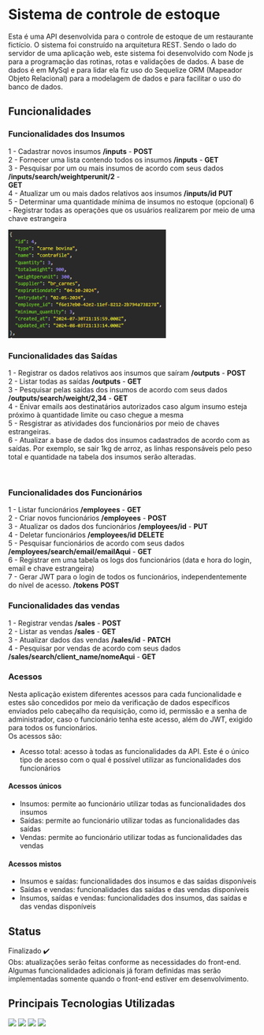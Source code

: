 # Sistema de controle de estoque
Esta é uma API desenvolvida para o controle de estoque de um restaurante fictício. O sistema foi construído na arquitetura
REST. Sendo o lado do servidor de uma aplicação web, este sistema foi desenvolvido com Node js para a programação das rotinas, rotas e validações de dados.
A base de dados é em MySql e para lidar ela fiz uso do Sequelize ORM (Mapeador Objeto Relacional) para a modelagem de dados e para facilitar o uso do banco de dados.

## Funcionalidades
### Funcionalidades dos Insumos

1 - Cadastrar novos insumos  <strong>/inputs</strong> - <strong>POST</strong> <br>
2 - Fornecer uma lista contendo todos os insumos  <strong>/inputs</strong> - <strong>GET</strong> <br>
3 - Pesquisar por um ou mais insumos de acordo com seus dados <strong>/inputs/search/weightperunit/2</strong> -   
    <strong>GET</strong> <br>
4 - Atualizar um ou mais dados relativos aos insumos <strong>/inputs/id</strong> <strong>PUT</strong> <br>
5 - Determinar uma quantidade mínima de insumos no estoque (opcional)
6 - Registrar todas as operações que os usuários realizarem por meio de uma chave estrangeira

<img src="https://github.com/LucasNasc3000/controle-de-estoque-restaurante/blob/master/requestExamples/inputs.PNG" height=220px width=320px>

### Funcionalidades das Saídas

1 - Registrar os dados relativos aos insumos que saíram <strong>/outputs</strong> - <strong>POST</strong> <br>
2 - Listar todas as saídas <strong>/outputs</strong> - <strong>GET</strong> <br>
3 - Pesquisar pelas saídas dos insumos de acordo com seus dados <strong>/outputs/search/weight/2,34</strong> - <strong>GET</strong> <br>
4 - Enivar emails aos destinatários autorizados caso algum insumo esteja próximo à quantidade limite ou caso chegue a mesma <br>
5 - Resgistrar as atividades dos funcionários por meio de chaves estrangeiras.<br>
6 - Atualizar a base de dados dos insumos cadastrados de acordo com as saídas. Por exemplo, se sair 1kg de arroz, as linhas responsáveis pelo peso total e quantidade na tabela dos insumos serão alteradas.

<img src>

### Funcionalidades dos Funcionários

1 - Listar funcionários <strong>/employees</strong> - <strong>GET</strong> <br>
2 - Criar novos funcionários <strong>/employees</strong> - <strong>POST</strong> <br>
3 - Atualizar os dados dos funcionários <strong>/employees/id</strong> - <strong>PUT</strong> <br>
4 - Deletar funcionários <strong>/employees/id</strong> <strong>DELETE</strong> <br>
5 - Pesquisar funcionários de acordo com seus dados <strong>/employees/search/email/emailAqui</strong> -
 <strong>GET</strong> <br>
6 - Registrar em uma tabela os logs dos funcionários (data e hora do login, email e chave estrangeira) <br>
7 - Gerar JWT para o login de todos os funcionários, independentemente do nível de acesso. <strong>/tokens</strong> <strong>POST</strong> <br>

### Funcionalidades das vendas

1 - Registrar vendas <strong>/sales</strong> - <strong>POST</strong> <br>
2 - Listar as vendas <strong>/sales</strong> - <strong>GET</strong> <br>
3 - Atualizar dados das vendas <strong>/sales/id</strong> - <strong>PATCH</strong> <br>
4 - Pesquisar por vendas de acordo com seus dados <strong>/sales/search/client_name/nomeAqui</strong> - <strong>GET</strong> <br>

### Acessos

Nesta aplicação existem diferentes acessos para cada funcionalidade e estes são concedidos por meio da verificação de dados específicos enviados pelo cabeçalho da requisição, como id, permissão e a senha de administrador, caso o funcionário tenha este acesso, além do JWT, exigido para todos os funcionários.<br>Os acessos são:<br>
- Acesso total: acesso à todas as funcionalidades da API. Este é o único tipo de acesso com o qual é possível utilizar as funcionalidades dos funcionários <br>
#### Acessos únicos <br>
- Insumos: permite ao funcionário utilizar todas as funcionalidades dos insumos
- Saídas: permite ao funcionário utilizar todas as funcionalidades das saídas
- Vendas: permite ao funcionário utilizar todas as funcionalidades das vendas <br>
#### Acessos mistos <br>
- Insumos e saídas: funcionalidades dos insumos e das saídas disponíveis
- Saídas e vendas: funcionalidades das saídas e das vendas disponíveis
- Insumos, saídas e vendas: funcionalidades dos insumos, das saídas e das vendas disponíveis

## Status
Finalizado ✔️<br>
Obs: atualizações serão feitas conforme as necessidades do front-end. Algumas funcionalidades adicionais já foram definidas mas serão implementadas somente quando
o front-end estiver em desenvolvimento.

## Principais Tecnologias Utilizadas
<img src="https://cdn.jsdelivr.net/gh/devicons/devicon@latest/icons/nodejs/nodejs-original-wordmark.svg" hight=50px width=50px />
<img src="https://cdn.jsdelivr.net/gh/devicons/devicon@latest/icons/express/express-original-wordmark.svg" hight=50px width=50px />
<img src="https://cdn.jsdelivr.net/gh/devicons/devicon@latest/icons/mysql/mysql-original-wordmark.svg" hight=50px width=50px />
<img src="https://cdn.jsdelivr.net/gh/devicons/devicon@latest/icons/sequelize/sequelize-original-wordmark.svg" hight=50px width=50px />
